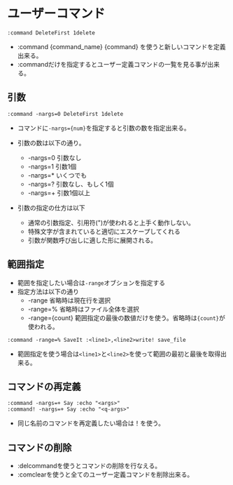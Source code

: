 # ユーザーコマンド
```vim
:command DeleteFirst 1delete
```
* :command {command_name} {command} を使うと新しいコマンドを定義出来る。
* :commandだけを指定するとユーザー定義コマンドの一覧を見る事が出来る。

## 引数
```vim
:command -nargs=0 DeleteFirst 1delete
```
* コマンドに`-nargs={num}`を指定すると引数の数を指定出来る。
* 引数の数は以下の通り。
    * -nargs=0 引数なし
    * -nargs=1 引数1個
    * -nargs=* いくつでも
    * -nargs=? 引数なし、もしく1個
    * -nargs=+ 引数1個以上

* 引数の指定の仕方は以下
    * <args> 通常の引数指定、引用符(")が使われると上手く動作しない。
    * <q-args> 特殊文字が含まれていると適切にエスケープしてくれる
    * <f-args> 引数が関数呼び出しに適した形に展開される。

## 範囲指定
* 範囲を指定したい場合は`-range`オブションを指定する
* 指定方法は以下の通り
    *  -range          省略時は現在行を選択
    *  -range=%        省略時はファイル全体を選択
    *  -range={count}  範囲指定の最後の数値だけを使う。省略時は`{count}`が使われる。

```vim
:command -range=% SaveIt :<line1>,<line2>write! save_file
```
* 範囲指定を使う場合は`<line1>`と`<line2>`を使って範囲の最初と最後を取得出来る。

## コマンドの再定義
```vim
:command -nargs=+ Say :echo "<args>"
:command! -nargs=+ Say :echo "<q-args>"

```
* 同じ名前のコマンドを再定義したい場合は！を使う。

## コマンドの削除
* :delcommandを使うとコマンドの削除を行なえる。
* :comclearを使うと全てのユーザー定義コマンドを削除出来る。
